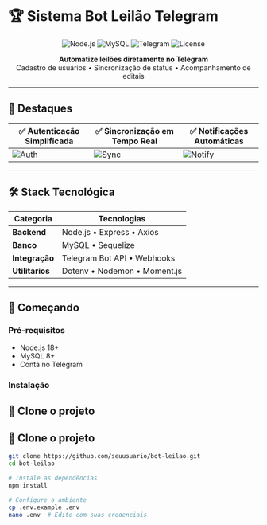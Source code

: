 # 🏆 Sistema Bot Leilão Telegram

<p align="center">
  <img src="https://img.shields.io/badge/Node.js-43853D?style=for-the-badge&logo=node.js&logoColor=white" alt="Node.js">
  <img src="https://img.shields.io/badge/MySQL-005C84?style=for-the-badge&logo=mysql&logoColor=white" alt="MySQL">
  <img src="https://img.shields.io/badge/Telegram-2CA5E0?style=for-the-badge&logo=telegram&logoColor=white" alt="Telegram">
  <img src="https://img.shields.io/github/license/seuusuario/bot-leilao?color=blue" alt="License">
</p>

<p align="center">
  <strong>Automatize leilões diretamente no Telegram</strong><br>
  Cadastro de usuários • Sincronização de status • Acompanhamento de editais
</p>

---

## 🌟 Destaques

<div align="center">

| ✅ Autenticação Simplificada | ✅ Sincronização em Tempo Real | ✅ Notificações Automáticas |
|-----------------------------|-------------------------------|----------------------------|
| ![Auth](https://via.placeholder.com/150x100/2CA5E0/FFFFFF?text=Login) | ![Sync](https://via.placeholder.com/150x100/43853D/FFFFFF?text=Sync) | ![Notify](https://via.placeholder.com/150x100/005C84/FFFFFF?text=Alert) |

</div>

---

## 🛠️ Stack Tecnológica

<div align="center">

| Categoria       | Tecnologias                                    |
|-----------------|------------------------------------------------|
| **Backend**     | Node.js • Express • Axios                      |
| **Banco**       | MySQL • Sequelize                              |
| **Integração**  | Telegram Bot API • Webhooks                    |
| **Utilitários** | Dotenv • Nodemon • Moment.js                   |

</div>

---

## 🚀 Começando

### **Pré-requisitos**
- Node.js 18+
- MySQL 8+
- Conta no Telegram

### **Instalação**
## 🚀 Clone o projeto

## 🚀 Clone o projeto

```bash
git clone https://github.com/seuusuario/bot-leilao.git
cd bot-leilao

# Instale as dependências
npm install

# Configure o ambiente
cp .env.example .env
nano .env  # Edite com suas credenciais
